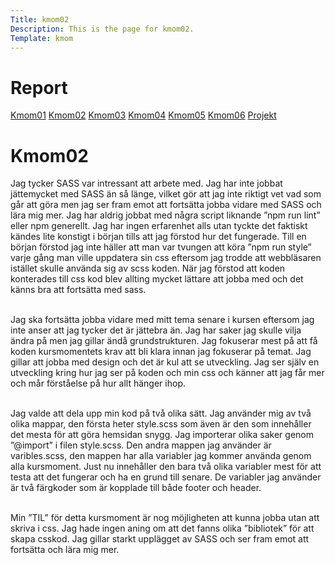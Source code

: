 ```yaml
---
Title: kmom02
Description: This is the page for kmom02.
Template: kmom
---
```


Report
==========================

<div class="container-report">
<div class="kmom-report report">
    <a class="kmom-a" href="kmom01">Kmom01</a>
    <a class="kmom-a" href="kmom02">Kmom02</a>
    <a class="kmom-a" href="kmom03">Kmom03</a>
    <a class="kmom-a" href="kmom04">Kmom04</a>
    <a class="kmom-a" href="kmom05">Kmom05</a>
    <a class="kmom-a" href="kmom06">Kmom06</a>
    <a class="kmom-a" href="#">Projekt</a>
</div>
<div class="kmom-report text">
    <h1>Kmom02</h1>
Jag tycker SASS var intressant att arbete med. Jag har inte jobbat jättemycket med SASS än så länge, vilket gör att jag inte riktigt vet vad som går att göra men jag ser fram emot att fortsätta jobba vidare med SASS och lära mig mer. Jag har aldrig jobbat med några script liknande ”npm run lint” eller npm generellt. Jag har ingen erfarenhet alls utan tyckte det faktiskt kändes lite konstigt i början tills att jag förstod hur det fungerade. Till en början förstod jag inte häller att man var tvungen att köra ”npm run style” varje gång man ville uppdatera sin css eftersom jag trodde att webbläsaren istället skulle använda sig av scss koden. När jag förstod att koden konterades till css kod blev allting mycket lättare att jobba med och det känns bra att fortsätta med sass.<br><br>
 
Jag ska fortsätta jobba vidare med mitt tema senare i kursen eftersom jag inte anser att jag tycker det är jättebra än. Jag har saker jag skulle vilja ändra på men jag gillar ändå grundstrukturen. Jag fokuserar mest på att få koden kursmomentets krav att bli klara innan jag fokuserar på temat. Jag gillar att jobba med design och det är kul att se utveckling. Jag ser själv en utveckling kring hur jag ser på koden och min css och känner att jag får mer och mår förståelse på hur allt hänger ihop.<br><br> 

Jag valde att dela upp min kod på två olika sätt. Jag använder mig av två olika mappar, den första heter style.scss som även är den som innehåller det mesta för att göra hemsidan snygg. Jag importerar olika saker genom ”@import” i filen style.scss. Den andra mappen jag använder är varibles.scss, den mappen har alla variabler jag kommer använda genom alla kursmoment. Just nu innehåller den bara två olika variabler mest för att testa att det fungerar och ha en grund till senare. De variabler jag använder är två färgkoder som är kopplade till både footer och header.<br><br>

Min ”TIL” för detta kursmoment är nog möjligheten att kunna jobba utan att skriva i css. Jag hade ingen aning om att det fanns olika ”bibliotek” för att skapa csskod. Jag gillar starkt upplägget av SASS och ser fram emot att fortsätta och lära mig mer.<br><br>
</div>
</div>
